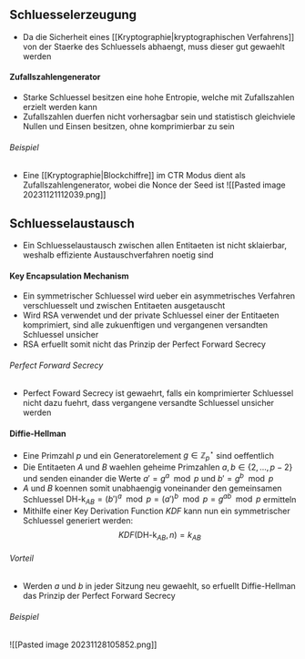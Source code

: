## Schluesselerzeugung
- Da die Sicherheit eines [[Kryptographie|kryptographischen Verfahrens]] von der Staerke des Schluessels abhaengt, muss dieser gut gewaehlt werden
#### Zufallszahlengenerator
- Starke Schluessel besitzen eine hohe Entropie, welche mit Zufallszahlen erzielt werden kann
- Zufallszahlen duerfen nicht vorhersagbar sein und statistisch gleichviele Nullen und Einsen besitzen, ohne komprimierbar zu sein
###### Beispiel
- Eine [[Kryptographie|Blockchiffre]] im CTR Modus dient als Zufallszahlengenerator, wobei die Nonce der Seed ist 
![[Pasted image 20231121112039.png]]
## Schluesselaustausch
- Ein Schluesselaustausch zwischen allen Entitaeten ist nicht sklaierbar, weshalb effiziente Austauschverfahren noetig sind
#### Key Encapsulation Mechanism
- Ein symmetrischer Schluessel wird ueber ein asymmetrisches Verfahren verschluesselt und zwischen Entitaeten ausgetauscht
- Wird RSA verwendet und der private Schluessel einer der Entitaeten komprimiert, sind alle zukuenftigen und vergangenen versandten Schluessel unsicher
- RSA erfuellt somit nicht das Prinzip der Perfect Forward Secrecy
###### Perfect Forward Secrecy
- Perfect Foward Secrecy ist gewaehrt, falls ein komprimierter Schluessel nicht dazu fuehrt, dass vergangene versandte Schluessel unsicher werden
#### Diffie-Hellman
- Eine Primzahl $p$ und ein Generatorelement $g \in \mathbb{Z}^{\star}_p$ sind oeffentlich
- Die Entitaeten $A$ und $B$ waehlen geheime Primzahlen $a, b \in \{2, ..., p-2\}$ und senden einander die Werte $a' = g^a \mod p$ und $b' = g^b \mod p$
- $A$ und $B$ koennen somit unabhaengig voneinander den gemeinsamen Schluessel $\text{DH-k}_{AB} = (b')^a \mod p = (a')^b \mod p = g^{ab} \mod p$ ermitteln
- Mithilfe einer Key Derivation Function $KDF$ kann nun ein symmetrischer Schluessel generiert werden:
$$KDF(\text{DH-k}_{AB}, n) = k_{AB}$$
###### Vorteil
- Werden $a$ und $b$ in jeder Sitzung neu gewaehlt, so erfuellt Diffie-Hellman das Prinzip der Perfect Forward Secrecy
###### Beispiel
![[Pasted image 20231128105852.png]]